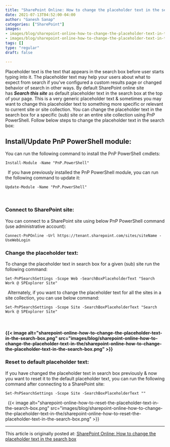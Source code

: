 ```yaml
---
title: "SharePoint Online: How to change the placeholder text in the search box"
date: 2021-07-13T04:52:00-04:00
author: "Ganesh Sanap"
categories: ["SharePoint"]
images:
- images/blog/sharepoint-online-how-to-change-the-placeholder-text-in-the/sharepoint-online-how-to-change-the-placeholder-text-in-the-search-box.png
- images/blog/sharepoint-online-how-to-change-the-placeholder-text-in-the/sharepoint-online-how-to-reset-the-placeholder-text-in-the-search-box.png
tags: []
type: "regular"
draft: false

---
```


Placeholder text is the text that appears in the search box before user
starts typing into it. The placeholder text may help your users about
what to expect from search if you've configured a custom results page or
changed behavior of search in other ways.
By default SharePoint online site has ***Search this site*** as default
placeholder text in the search box at the top of your page. This is a
very generic placeholder text & sometimes you may want to change this
placeholder text to something more specific or relevant to current site
or site collection.
You can change the placeholder text in the search box for a specific
(sub) site or an entire site collection using PnP PowerShell. Follow
below steps to change the placeholder text in the search box:

## Install/Update PnP PowerShell module:

You can run the following command to install the PnP PowerShell cmdlets:
 

``` {.lia-code-sample .language-powershell}
Install-Module -Name "PnP.PowerShell"
```
 
If you have previously installed the PnP PowerShell module, you can run
the following command to update it:
 

``` {.lia-code-sample .language-powershell}
Update-Module -Name "PnP.PowerShell"
```
 

### Connect to SharePoint site: 

You can connect to a SharePoint site using below PnP PowerShell command
(use administrative account):
 

``` {.lia-code-sample .language-powershell}
Connect-PnPOnline -Url https://tenant.sharepoint.com/sites/siteName -UseWebLogin
```

### Change the placeholder text: 

To change the placeholder text in search box for a given (sub) site run
the following command:
 

``` {.lia-code-sample .language-powershell}
Set-PnPSearchSettings -Scope Web -SearchBoxPlaceholderText "Search Work @ SPExplorer Site"
```
 
Alternately, if you want to change the placeholder text for all the
sites in a site collection, you can use below command:
 

``` {.lia-code-sample .language-powershell}
Set-PnPSearchSettings -Scope Site -SearchBoxPlaceholderText "Search Work @ SPExplorer Site"
```
 

#### {{< image alt="sharepoint-online-how-to-change-the-placeholder-text-in-the-search-box.png" src="images/blog/sharepoint-online-how-to-change-the-placeholder-text-in-the/sharepoint-online-how-to-change-the-placeholder-text-in-the-search-box.png" >}}

### Reset to default placeholder text: 

If you have changed the placeholder text in search box previously & now
you want to reset it to the default placeholder text, you can run the
following command after connecting to a SharePoint site:
 

``` {.lia-code-sample .language-powershell}
Set-PnPSearchSettings -Scope Site -SearchBoxPlaceholderText ""
```
 
{{< image alt="sharepoint-online-how-to-reset-the-placeholder-text-in-the-search-box.png" src="images/blog/sharepoint-online-how-to-change-the-placeholder-text-in-the/sharepoint-online-how-to-reset-the-placeholder-text-in-the-search-box.png" >}}

------------------------------------------------------------------------

This article is originally posted at: [SharePoint Online: How to change
the placeholder text in the search
box](https://ganeshsanapblogs.wordpress.com/2021/06/20/sharepoint-online-how-to-change-the-placeholder-text-in-the-search-box/ "SharePoint Online: How to change the placeholder text in the search box") 
